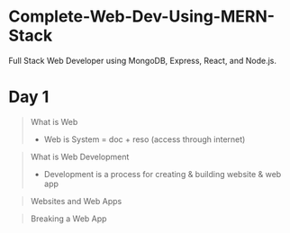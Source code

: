 # Complete-Web-Dev-Using-MERN-Stack
Full Stack Web Developer using MongoDB, Express, React, and Node.js.

# Day 1
> What is Web
>* Web is System = doc + reso (access through internet)

> What is Web Development
>* Development is a process for creating & building website & web app

> Websites and Web Apps

> Breaking a Web App
